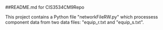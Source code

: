 ##README.md for CIS3534CM9Repo

This project contains a Python file "networkFileRW.py" which
processess component data from two data files: "equip_r.txt and
"equip_s.txt".